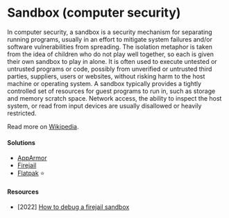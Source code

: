 # Sandbox (computer security)

In computer security, a sandbox is a security mechanism for separating running programs, usually in an effort to mitigate system failures and/or software vulnerabilities from spreading. The isolation metaphor is taken from the idea of children who do not play well together, so each is given their own sandbox to play in alone. It is often used to execute untested or untrusted programs or code, possibly from unverified or untrusted third parties, suppliers, users or websites, without risking harm to the host machine or operating system. A sandbox typically provides a tightly controlled set of resources for guest programs to run in, such as storage and memory scratch space. Network access, the ability to inspect the host system, or read from input devices are usually disallowed or heavily restricted.

Read more on [Wikipedia](https://en.wikipedia.org/wiki/Sandbox_(computer_security)).

#### Solutions
- [AppArmor](https://en.wikipedia.org/wiki/AppArmor)
- [Firejail](https://firejail.wordpress.com)
- [Flatpak](https://en.wikipedia.org/wiki/Flatpak) ⭐

#### Resources
- [2022] [How to debug a firejail sandbox](https://debugging.works/blog/debugging-firejail)

